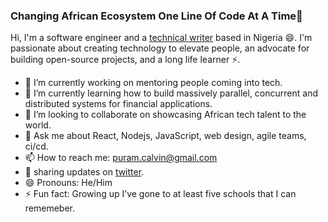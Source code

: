 ### Changing African Ecosystem One Line Of Code At A Time🚀

Hi, I'm a software engineer and a [technical writer](https://dev.to/cpuram1) based in Nigeria 😄. I'm passionate about creating technology to elevate people, an advocate for building open-source projects, and a long life learner ⚡.

- 🔭 I’m currently working on mentoring people coming into tech.
- 🌱 I’m currently learning how to build massively parallel, concurrent and distributed systems for financial applications.
- 👯 I’m looking to collaborate on showcasing African tech talent to the world.
- 💬 Ask me about React, Nodejs, JavaScript, web design, agile teams, ci/cd.
- 📫 How to reach me: puram.calvin@gmail.com
- 🤔 sharing updates on [twitter](twitter.com/cpuram1).
- 😄 Pronouns: He/Him
- ⚡ Fun fact: Growing up I’ve gone to at least five schools that I can rememeber.
